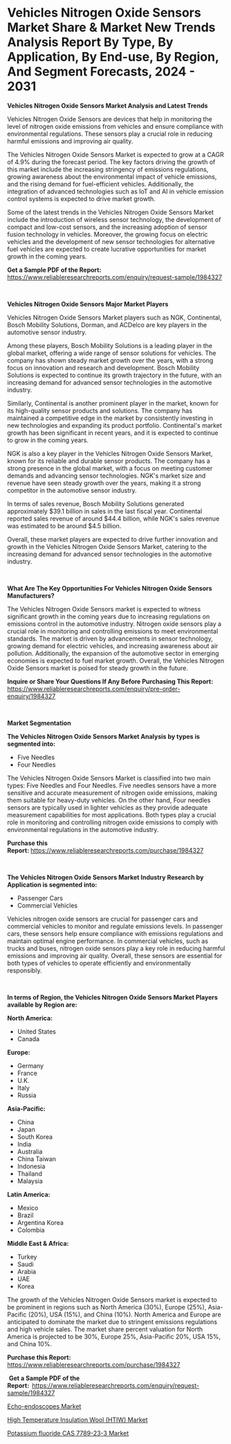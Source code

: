 <p><h1>Vehicles Nitrogen Oxide Sensors Market Share & Market New Trends Analysis Report By Type, By Application, By End-use, By Region, And Segment Forecasts, 2024 - 2031</h1></p><p><strong>Vehicles Nitrogen Oxide Sensors Market Analysis and Latest Trends</strong></p>
<p><p>Vehicles Nitrogen Oxide Sensors are devices that help in monitoring the level of nitrogen oxide emissions from vehicles and ensure compliance with environmental regulations. These sensors play a crucial role in reducing harmful emissions and improving air quality.</p><p>The Vehicles Nitrogen Oxide Sensors Market is expected to grow at a CAGR of 4.9% during the forecast period. The key factors driving the growth of this market include the increasing stringency of emissions regulations, growing awareness about the environmental impact of vehicle emissions, and the rising demand for fuel-efficient vehicles. Additionally, the integration of advanced technologies such as IoT and AI in vehicle emission control systems is expected to drive market growth.</p><p>Some of the latest trends in the Vehicles Nitrogen Oxide Sensors Market include the introduction of wireless sensor technology, the development of compact and low-cost sensors, and the increasing adoption of sensor fusion technology in vehicles. Moreover, the growing focus on electric vehicles and the development of new sensor technologies for alternative fuel vehicles are expected to create lucrative opportunities for market growth in the coming years.</p></p>
<p><strong>Get a Sample PDF of the Report:&nbsp;</strong> <a href="https://www.reliableresearchreports.com/enquiry/request-sample/1984327">https://www.reliableresearchreports.com/enquiry/request-sample/1984327</a></p>
<p>&nbsp;</p>
<p><strong>Vehicles Nitrogen Oxide Sensors Major Market Players</strong></p>
<p><p>Vehicles Nitrogen Oxide Sensors Market players such as NGK, Continental, Bosch Mobility Solutions, Dorman, and ACDelco are key players in the automotive sensor industry.</p><p>Among these players, Bosch Mobility Solutions is a leading player in the global market, offering a wide range of sensor solutions for vehicles. The company has shown steady market growth over the years, with a strong focus on innovation and research and development. Bosch Mobility Solutions is expected to continue its growth trajectory in the future, with an increasing demand for advanced sensor technologies in the automotive industry.</p><p>Similarly, Continental is another prominent player in the market, known for its high-quality sensor products and solutions. The company has maintained a competitive edge in the market by consistently investing in new technologies and expanding its product portfolio. Continental's market growth has been significant in recent years, and it is expected to continue to grow in the coming years.</p><p>NGK is also a key player in the Vehicles Nitrogen Oxide Sensors Market, known for its reliable and durable sensor products. The company has a strong presence in the global market, with a focus on meeting customer demands and advancing sensor technologies. NGK's market size and revenue have seen steady growth over the years, making it a strong competitor in the automotive sensor industry.</p><p>In terms of sales revenue, Bosch Mobility Solutions generated approximately $39.1 billion in sales in the last fiscal year. Continental reported sales revenue of around $44.4 billion, while NGK's sales revenue was estimated to be around $4.5 billion.</p><p>Overall, these market players are expected to drive further innovation and growth in the Vehicles Nitrogen Oxide Sensors Market, catering to the increasing demand for advanced sensor technologies in the automotive industry.</p></p>
<p>&nbsp;</p>
<p><strong>What Are The Key Opportunities For Vehicles Nitrogen Oxide Sensors Manufacturers?</strong></p>
<p><p>The Vehicles Nitrogen Oxide Sensors market is expected to witness significant growth in the coming years due to increasing regulations on emissions control in the automotive industry. Nitrogen oxide sensors play a crucial role in monitoring and controlling emissions to meet environmental standards. The market is driven by advancements in sensor technology, growing demand for electric vehicles, and increasing awareness about air pollution. Additionally, the expansion of the automotive sector in emerging economies is expected to fuel market growth. Overall, the Vehicles Nitrogen Oxide Sensors market is poised for steady growth in the future.</p></p>
<p><strong>Inquire or Share Your Questions If Any Before Purchasing This Report:</strong> <a href="https://www.reliableresearchreports.com/enquiry/pre-order-enquiry/1984327">https://www.reliableresearchreports.com/enquiry/pre-order-enquiry/1984327</a></p>
<p>&nbsp;</p>
<p><strong>Market Segmentation</strong></p>
<p><strong>The Vehicles Nitrogen Oxide Sensors Market Analysis by types is segmented into:</strong></p>
<p><ul><li>Five Needles</li><li>Four Needles</li></ul></p>
<p><p>The Vehicles Nitrogen Oxide Sensors Market is classified into two main types: Five Needles and Four Needles. Five needles sensors have a more sensitive and accurate measurement of nitrogen oxide emissions, making them suitable for heavy-duty vehicles. On the other hand, Four needles sensors are typically used in lighter vehicles as they provide adequate measurement capabilities for most applications. Both types play a crucial role in monitoring and controlling nitrogen oxide emissions to comply with environmental regulations in the automotive industry.</p></p>
<p><strong>Purchase this Report:&nbsp;</strong><a href="https://www.reliableresearchreports.com/purchase/1984327">https://www.reliableresearchreports.com/purchase/1984327</a></p>
<p>&nbsp;</p>
<p><strong>The Vehicles Nitrogen Oxide Sensors Market Industry Research by Application is segmented into:</strong></p>
<p><ul><li>Passenger Cars</li><li>Commercial Vehicles</li></ul></p>
<p><p>Vehicles nitrogen oxide sensors are crucial for passenger cars and commercial vehicles to monitor and regulate emissions levels. In passenger cars, these sensors help ensure compliance with emissions regulations and maintain optimal engine performance. In commercial vehicles, such as trucks and buses, nitrogen oxide sensors play a key role in reducing harmful emissions and improving air quality. Overall, these sensors are essential for both types of vehicles to operate efficiently and environmentally responsibly.</p></p>
<p>&nbsp;</p>
<p><strong>In terms of Region, the Vehicles Nitrogen Oxide Sensors Market Players available by Region are:</strong></p>
<p>
    <p> <strong> North America: </strong>
        <ul>
            <li>United States</li>
            <li>Canada</li>
        </ul>
        </p> 
    <p> <strong> Europe: </strong>
        <ul>
            <li>Germany</li>
            <li>France</li>
            <li>U.K.</li>
            <li>Italy</li>
            <li>Russia</li>
        </ul>
        </p> 
    <p> <strong> Asia-Pacific: </strong>
        <ul>
            <li>China</li>
            <li>Japan</li>
            <li>South Korea</li>
            <li>India</li>
            <li>Australia</li>
            <li>China Taiwan</li>
            <li>Indonesia</li>
            <li>Thailand</li>
            <li>Malaysia</li>
        </ul>
        </p> 
    <p> <strong> Latin America: </strong>
        <ul>
            <li>Mexico</li>
            <li>Brazil</li>
            <li>Argentina Korea</li>
            <li>Colombia</li>
        </ul>
        </p> 
    <p> <strong> Middle East & Africa: </strong>
        <ul>
            <li>Turkey</li>
            <li>Saudi</li>
            <li>Arabia</li>
            <li>UAE</li>
            <li>Korea</li>
        </ul>
    </p>
    </p>
<p><p>The growth of the Vehicles Nitrogen Oxide Sensors market is expected to be prominent in regions such as North America (30%), Europe (25%), Asia-Pacific (20%), USA (15%), and China (10%). North America and Europe are anticipated to dominate the market due to stringent emissions regulations and high vehicle sales. The market share percent valuation for North America is projected to be 30%, Europe 25%, Asia-Pacific 20%, USA 15%, and China 10%.</p></p>
<p><strong>Purchase this Report: </strong><a href="https://www.reliableresearchreports.com/purchase/1984327">https://www.reliableresearchreports.com/purchase/1984327</a></p>
<p>&nbsp;<strong>Get a Sample PDF of the Report:&nbsp;&nbsp;</strong><a href="https://www.reliableresearchreports.com/enquiry/request-sample/1984327">https://www.reliableresearchreports.com/enquiry/request-sample/1984327</a></p>
<p><strong></strong></p>
<p><p><a href="https://view.publitas.com/reportprime-1/echo-endoscopes-market-dynamics-2023-2030-also-about-its-market-trends-projections-and-opportunities/">Echo-endoscopes Market</a></p><p><a href="https://view.publitas.com/reportprime-1/high-temperature-insulation-wool-htiw-market-with-the-goal-of-estimating-the-market-size-and-future-growth-potential-of-various-market-segments-based-on-component-applications-end-user-and-region/">High Temperature Insulation Wool (HTIW) Market</a></p><p><a href="https://view.publitas.com/reportprime-1/potassium-fluoride-cas-7789-23-3-market-a-comprehensive-report-of-its-market-share-growth-trends-2023-2030/">Potassium fluoride CAS 7789-23-3 Market</a></p></p>